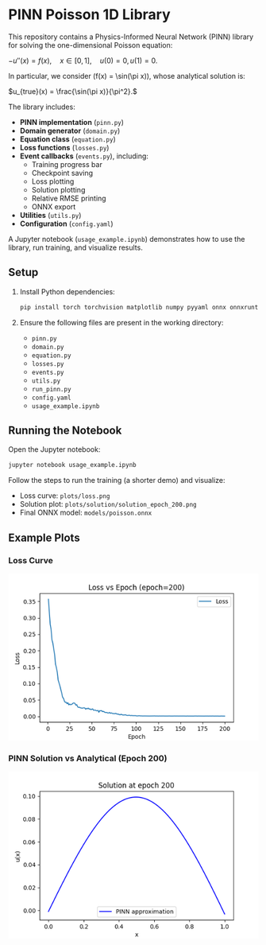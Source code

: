 
# PINN Poisson 1D Library

This repository contains a Physics-Informed Neural Network (PINN) library for solving the one-dimensional Poisson equation:


$-u''(x) = f(x), \quad x \in [0,1], \quad u(0)=0, \, u(1)=0.$


In particular, we consider \(f(x) = \sin(\pi x)\), whose analytical solution is:


  $u_{true}(x) = \frac{\sin(\pi x)}{\pi^2}.$

The library includes:
- **PINN implementation** (`pinn.py`)
- **Domain generator** (`domain.py`)
- **Equation class** (`equation.py`)
- **Loss functions** (`losses.py`)
- **Event callbacks** (`events.py`), including:
  - Training progress bar
  - Checkpoint saving
  - Loss plotting
  - Solution plotting
  - Relative RMSE printing
  - ONNX export
- **Utilities** (`utils.py`)
- **Configuration** (`config.yaml`)

A Jupyter notebook (`usage_example.ipynb`) demonstrates how to use the library, run training, and visualize results.

## Setup

1. Install Python dependencies:
   ```bash
   pip install torch torchvision matplotlib numpy pyyaml onnx onnxruntime
   ```

2. Ensure the following files are present in the working directory:
   - `pinn.py`
   - `domain.py`
   - `equation.py`
   - `losses.py`
   - `events.py`
   - `utils.py`
   - `run_pinn.py`
   - `config.yaml`
   - `usage_example.ipynb`

## Running the Notebook

Open the Jupyter notebook:
```bash
jupyter notebook usage_example.ipynb
```
Follow the steps to run the training (a shorter demo) and visualize:
- Loss curve: `plots/loss.png`
- Solution plot: `plots/solution/solution_epoch_200.png`
- Final ONNX model: `models/poisson.onnx`

## Example Plots

### Loss Curve
![Loss Curve](plots/loss.png)

### PINN Solution vs Analytical (Epoch 200)
![Solution](plots/solution/solution_epoch_200.png)